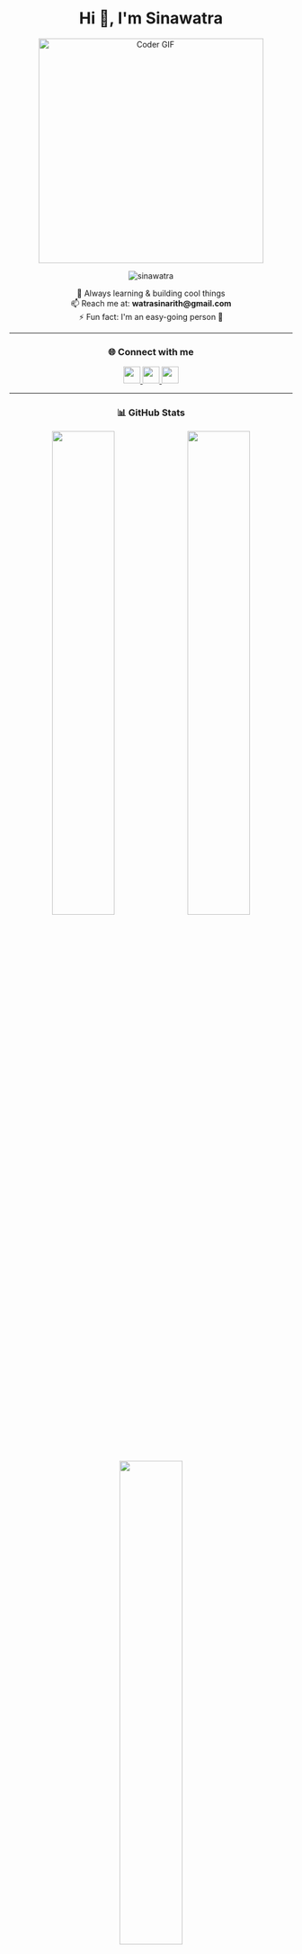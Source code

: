 <h1 align="center">Hi 👋, I'm Sinawatra</h1>

<p align="center">
  <img src="https://media.giphy.com/media/JqmupuTVZYaQX5s094/giphy.gif?cid=790b7611nm29zddo57e135481sh6myav1l5n0k4ag7tmpq1a&ep=v1_gifs_search&rid=giphy.gif&ct=g" width="400" alt="Coder GIF">
</p>

<p align="center">
  <img src="https://komarev.com/ghpvc/?username=sinawatra&label=Profile%20views&color=0e75b6&style=flat" alt="sinawatra" />
</p>

<p align="center">
  🌱 Always learning & building cool things <br>
  📫 Reach me at: <strong>watrasinarith@gmail.com</strong> <br>
  ⚡ Fun fact: I'm an easy-going person 🤙
</p>

---

<h3 align="center">🌐 Connect with me</h3>
<p align="center">
  <a href="https://twitter.com/watra9990" target="blank">
    <img src="https://skillicons.dev/icons?i=twitter" height="30" />
  </a>
  <a href="https://linkedin.com/in/sinawatra-rith-91668a290/" target="blank">
    <img src="https://skillicons.dev/icons?i=linkedin" height="30" />
  </a>
<!--   <a href="https://fb.com/profile.php?id=100007928973272" target="blank">
    <img src="https://skillicons.dev/icons?i=facebook" height="30" />
  </a> -->
  <a href="https://instagram.com/watraa.aa" target="blank">
    <img src="https://skillicons.dev/icons?i=instagram" height="30" />
  </a>
<!--   <a href="https://www.youtube.com/@watra7788" target="blank">
    <img src="https://skillicons.dev/icons?i=youtube" height="30" />
  </a> -->
</p>

---

<h3 align="center">📊 GitHub Stats</h3>

<div align="center">
  <img src="https://github-readme-stats.vercel.app/api?username=sinawatra&show_icons=true&theme=tokyonight&hide_border=true" width="47%" />
  <img src="https://github-readme-streak-stats.herokuapp.com/?user=sinawatra&theme=tokyonight&hide_border=true" width="47%" />
</div>

<div align="center">
  <img src="https://github-readme-stats.vercel.app/api/top-langs/?username=sinawatra&layout=compact&theme=tokyonight&hide_border=true" width="47%" />
</div>

---

<h3 align="center">🛠️ Tools & Tech</h3>

<p align="center">
  <img src="https://skillicons.dev/icons?i=flutter,dart,js,ts,nodejs,mongodb,html,css,github,git,vscode" />
</p>
